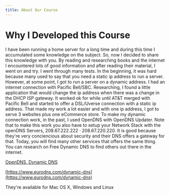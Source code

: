 ```yaml
---
title: About Our Course
---
```


# Why I Developed this Course

I have been running a home server for a long time and during this time I accumulated some knowledge on the subject. So, now I decided to share this knowledge with you. By reading and researching books and the internet I encountered lots of good information and after reading their material, I went on and try. I went through many tests. In the beginning, it was hard because many used to say that you need a static ip address to run a server. However, at some point, I got to run a server on a dynamic address. I had an internet connection with Pacific Bell/SBC. Researching, I found a little application that would change the ip address when there was a change in the DHCP ISP gateway. It worked ok for while until AT&T merged with Pacific Bell and started to offer a DSL/Uverse connection with a static ip address. That made my work a lot easier and with one ip address, I got to serve 3 websites plus one eCommerce store. To make my dynamic connection work, in the past, I used OpenDNS with OpenDNS Updater. Note that to make this work you also have to setup your Network Stack with the openDNS Servers, 208.67.222.222 · 208.67.220.220. It is good because they're very conciencious about security and their DNS offers a gateway for that. Today, you will find many other services that offers the same thing. You can research on Free Dynamic DNS to find others out there in the internet.

[OpenDNS, Dynamic DNS](https://www.opendns.com/)

[https://www.eurodns.com/dynamic-dns](https://www.eurodns.com/dynamic-dns)


They're available for Mac OS X, Windows and Linux


